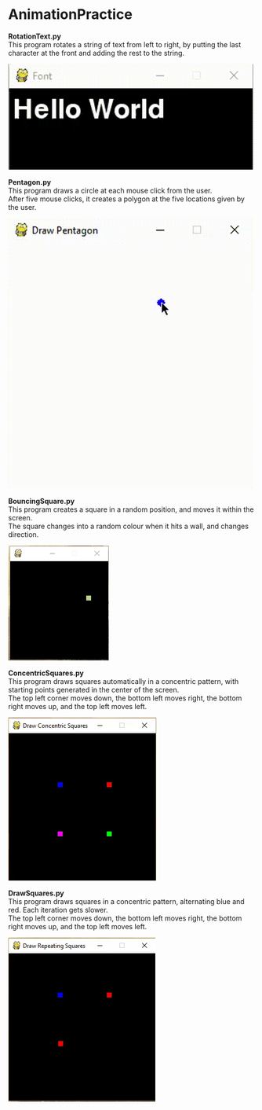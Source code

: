 # AnimationPractice

**RotationText.py <br />**
This program rotates a string of text from left to right, 
by putting the last character at the front and adding the rest to the string. <br />

![alt text](https://github.com/rputman0/AnimationPractice/blob/master/images/helloWorldRot.gif "RotationText.py")

**Pentagon.py <br />**
This program draws a circle at each mouse click from the user. <br />
After five mouse clicks, it creates a polygon at the five locations given by the user. <br />

![alt text](https://github.com/rputman0/AnimationPractice/blob/master/images/pentagon.gif "Pentagon.py")

**BouncingSquare.py <br />**
This program creates a square in a random position, and moves it within the screen.  <br />
The square changes into a random colour when it hits a wall, and changes direction. <br />

![alt text](https://github.com/rputman0/AnimationPractice/blob/master/images/BouncingSquare.gif "BouncingSquare.py 200x200")

**ConcentricSquares.py <br />**
This program draws squares automatically in a concentric pattern, with starting points generated in the center of the screen. <br />
The top left corner moves down, the bottom left moves right, the bottom right moves up, and the top left moves left. <br />

![alt text](https://github.com/rputman0/AnimationPractice/blob/master/images/ConcentricSquares/ezgif.gif "ConcentricSquares.py 300x300")

**DrawSquares.py <br />**
This program draws squares in a concentric pattern, alternating blue and red. Each iteration gets slower. <br />
The top left corner moves down, the bottom left moves right, the bottom right moves up, and the top left moves left. <br />

![alt text](https://github.com/rputman0/AnimationPractice/blob/master/images/drawSquares.gif "DrawSquares.py 300x300")
